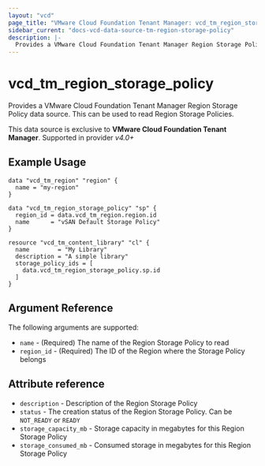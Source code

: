 ```yaml
---
layout: "vcd"
page_title: "VMware Cloud Foundation Tenant Manager: vcd_tm_region_storage_policy"
sidebar_current: "docs-vcd-data-source-tm-region-storage-policy"
description: |-
  Provides a VMware Cloud Foundation Tenant Manager Region Storage Policy data source. This can be used to read Content Libraries.
---
```


# vcd\_tm\_region\_storage\_policy

Provides a VMware Cloud Foundation Tenant Manager Region Storage Policy data source. This can be used to read Region Storage Policies.

This data source is exclusive to **VMware Cloud Foundation Tenant Manager**. Supported in provider *v4.0+*

## Example Usage

```hcl
data "vcd_tm_region" "region" {
  name = "my-region"
}

data "vcd_tm_region_storage_policy" "sp" {
  region_id = data.vcd_tm_region.region.id
  name      = "vSAN Default Storage Policy"
}

resource "vcd_tm_content_library" "cl" {
  name        = "My Library"
  description = "A simple library"
  storage_policy_ids = [
    data.vcd_tm_region_storage_policy.sp.id
  ]
}
```

## Argument Reference

The following arguments are supported:

* `name` - (Required) The name of the Region Storage Policy to read
* `region_id` - (Required) The ID of the Region where the Storage Policy belongs

## Attribute reference

* `description` - Description of the Region Storage Policy
* `status` - The creation status of the Region Storage Policy. Can be `NOT_READY` or `READY`
* `storage_capacity_mb` - Storage capacity in megabytes for this Region Storage Policy
* `storage_consumed_mb` - Consumed storage in megabytes for this Region Storage Policy